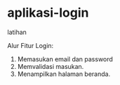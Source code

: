 # aplikasi-login
latihan

Alur Fitur Login:
1. Memasukan email dan password
2. Memvalidasi masukan.
3. Menampilkan halaman beranda.
